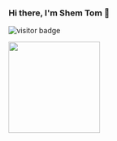 ### Hi there, I'm Shem Tom 👋

![visitor badge](https://visitor-badge.glitch.me/badge?page_id=jwenjian.visitor-badge)

<img height="180em" src="https://github-readme-stats.vercel.app/api?username=shemtomke&show_icons=true&hide_border=true&&count_private=true&include_all_commits=true" />

<!--
**shemtomke/shemtomke** is a ✨ _special_ ✨ repository because its `README.md` (this file) appears on your GitHub profile.

Here are some ideas to get you started:

- 🔭 I’m currently working on ...
- 🌱 I’m currently learning ...
- 👯 I’m looking to collaborate on ...
- 🤔 I’m looking for help with ...
- 💬 Ask me about ...
- 📫 How to reach me: ...
- 😄 Pronouns: ...
- ⚡ Fun fact: ...
-->
